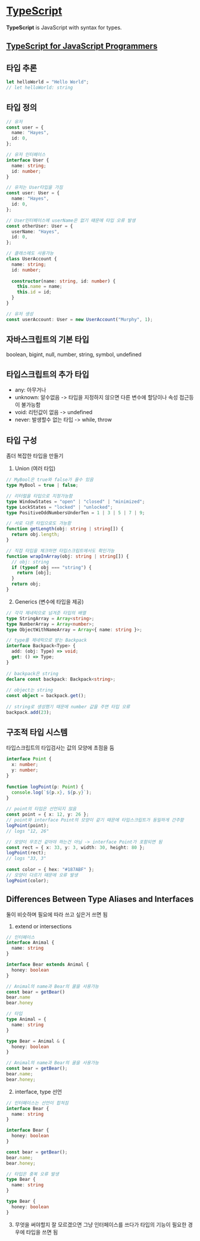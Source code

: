 # [TypeScript](https://www.typescriptlang.org/)
**TypeScript**  is JavaScript with syntax for types.

## [TypeScript for JavaScript Programmers](https://www.typescriptlang.org/docs/handbook/typescript-in-5-minutes.html)

## 타입 추론
```ts
let helloWorld = "Hello World";
// let helloWorld: string
```

## 타입 정의
```ts
// 유저 
const user = {
  name: "Hayes",
  id: 0,
};

// 유저 인터페이스
interface User {
  name: string;
  id: number;
}

// 유저는 User타입을 가짐
const user: User = {
  name: "Hayes",
  id: 0,
};

// User인터페이스에 userName은 없기 떄문에 타입 오류 발생
const otherUser: User = {
  userName: "Hayes",
  id: 0,
};

// 클래스에도 사용가능
class UserAccount {
  name: string;
  id: number;
 
  constructor(name: string, id: number) {
    this.name = name;
    this.id = id;
  }
}

// 유저 생성
const userAccount: User = new UserAccount("Murphy", 1);
```


## 자바스크립트의 기본 타입
boolean, bigint, null, number, string, symbol, undefined

## 타입스크립트의 추가 타입
- any: 아무거나
- unknown: 알수없음 -> 타입을 지정하지 않으면 다른 변수에 할당이나 속성 접근등이 불가능함
- void: 리턴값이 없음 -> undefined
- never: 발생할수 없는 타입 -> while, throw

## 타입 구성
좀더 복잡한 타입을 만들기 

1. Union (여러 타입) 
 
```ts
// MyBool은 true와 false가 올수 있음
type MyBool = true | false;

// 리터럴을 타입으로 지정가능함
type WindowStates = "open" | "closed" | "minimized";
type LockStates = "locked" | "unlocked";
type PositiveOddNumbersUnderTen = 1 | 3 | 5 | 7 | 9;

// 서로 다른 타입으로도 가능함
function getLength(obj: string | string[]) {
  return obj.length;
}

// 직접 타입을 체크하면 타입스크립트에서도 확인가능
function wrapInArray(obj: string | string[]) {
  // obj: string
  if (typeof obj === "string") {
    return [obj];
  }
  return obj;
}
```

2. Generics (변수에 타입을 제공) 
 
```ts
// 각각 제네릭으로 넘겨준 타입의 배열
type StringArray = Array<string>;
type NumberArray = Array<number>;
type ObjectWithNameArray = Array<{ name: string }>;

// type를 제네릭으로 받는 Backpack
interface Backpack<Type> {
  add: (obj: Type) => void;
  get: () => Type;
}
 
// backpack은 string
declare const backpack: Backpack<string>;
 
// object는 string
const object = backpack.get();
 
// string로 생성했기 때문에 number 값을 주면 타입 오류
backpack.add(23);
```


## 구조적 타입 시스템
타입스크립트의 타입검사는 값의 모양에 초점을 둠
```ts
interface Point {
  x: number;
  y: number;
}
 
function logPoint(p: Point) {
  console.log(`${p.x}, ${p.y}`);
}
 
// point의 타입은 선언되지 않음
const point = { x: 12, y: 26 };
// point와 interface Point의 모양이 같기 때문에 타입스크립트가 동일하게 간주함
logPoint(point);
// logs "12, 26"

// 모양이 무조건 같아야 하는건 아님 -> interface Point가 포함되면 됨
const rect = { x: 33, y: 3, width: 30, height: 80 };
logPoint(rect); 
// logs "33, 3"
 
const color = { hex: "#187ABF" };
// 모양이 다르기 때문에 오류 발생
logPoint(color);
```

## Differences Between Type Aliases and Interfaces
둘이 비슷하며 필요에 따라 쓰고 싶은거 쓰면 됨
1. extend or intersections  

```ts
// 인터페이스
interface Animal {
  name: string
}

interface Bear extends Animal {
  honey: boolean
}

// Animal의 name과 Bear의 꿀을 사용가능
const bear = getBear() 
bear.name
bear.honey

// 타입
type Animal = {
  name: string
}

type Bear = Animal & { 
  honey: boolean 
}

// Animal의 name과 Bear의 꿀을 사용가능
const bear = getBear();
bear.name;
bear.honey;
```

2. interface, type 선언 

```ts
// 인터페이스는 선언이 합쳐짐
interface Bear {
  name: string
}

interface Bear {
  honey: boolean
}

const bear = getBear();
bear.name;
bear.honey;

// 타입은 중복 오류 발생
type Bear {
  name: string
}

type Bear {
  honey: boolean
}
```

3. 무엇을 써야할지 잘 모르겠으면 그냥 인터페이스를 쓰다가 타입의 기능이 필요한 경우에 타입을 쓰면 됨 